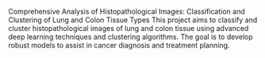 Comprehensive Analysis of Histopathological Images: Classification and Clustering of Lung and Colon Tissue Types
This project aims to classify and cluster histopathological images of lung and colon tissue using advanced deep learning techniques and clustering algorithms. The goal is to develop robust models to assist in cancer diagnosis and treatment planning.
